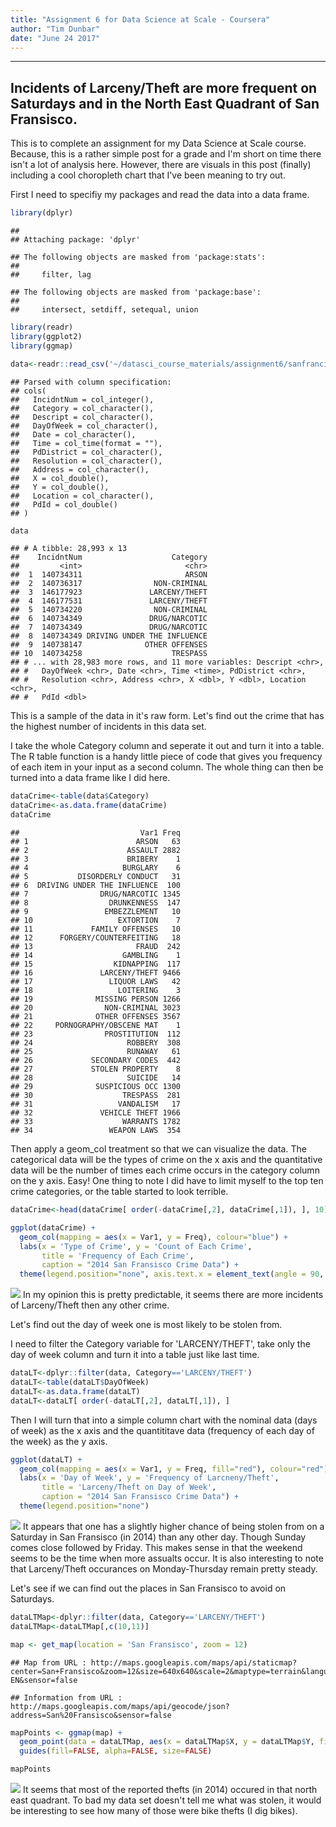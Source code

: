 ```yaml
---
title: "Assignment 6 for Data Science at Scale - Coursera"
author: "Tim Dunbar"
date: "June 24 2017"
---
```

---------------

## Incidents of Larceny/Theft are more frequent on Saturdays and in the North East Quadrant of San Fransisco.

This is to complete an assignment for my Data Science at Scale course.  Because, this is a rather simple post for a grade and I'm short on time there isn't a lot of analysis here.  However, there are visuals in this post (finally) including a cool choropleth chart that I've been meaning to try out.

First I need to specifiy my packages and read the data into a data frame.

```r
library(dplyr)
```

```
## 
## Attaching package: 'dplyr'
```

```
## The following objects are masked from 'package:stats':
## 
##     filter, lag
```

```
## The following objects are masked from 'package:base':
## 
##     intersect, setdiff, setequal, union
```

```r
library(readr)
library(ggplot2)
library(ggmap)

data<-readr::read_csv('~/datasci_course_materials/assignment6/sanfrancisco_incidents_summer_2014.csv')
```

```
## Parsed with column specification:
## cols(
##   IncidntNum = col_integer(),
##   Category = col_character(),
##   Descript = col_character(),
##   DayOfWeek = col_character(),
##   Date = col_character(),
##   Time = col_time(format = ""),
##   PdDistrict = col_character(),
##   Resolution = col_character(),
##   Address = col_character(),
##   X = col_double(),
##   Y = col_double(),
##   Location = col_character(),
##   PdId = col_double()
## )
```

```r
data
```

```
## # A tibble: 28,993 x 13
##    IncidntNum                    Category
##         <int>                       <chr>
##  1  140734311                       ARSON
##  2  140736317                NON-CRIMINAL
##  3  146177923               LARCENY/THEFT
##  4  146177531               LARCENY/THEFT
##  5  140734220                NON-CRIMINAL
##  6  140734349               DRUG/NARCOTIC
##  7  140734349               DRUG/NARCOTIC
##  8  140734349 DRIVING UNDER THE INFLUENCE
##  9  140738147              OTHER OFFENSES
## 10  140734258                    TRESPASS
## # ... with 28,983 more rows, and 11 more variables: Descript <chr>,
## #   DayOfWeek <chr>, Date <chr>, Time <time>, PdDistrict <chr>,
## #   Resolution <chr>, Address <chr>, X <dbl>, Y <dbl>, Location <chr>,
## #   PdId <dbl>
```

This is a sample of the data in it's raw form.  Let's find out the crime that has the highest number of incidents in this data set.

I take the whole Category column and seperate it out and turn it into a table. The R table function is a handy little piece of code that gives you frequency of each item in your input as a second column.  The whole thing can then be turned into a data frame like I did here.

```r
dataCrime<-table(data$Category)
dataCrime<-as.data.frame(dataCrime)
dataCrime
```

```
##                           Var1 Freq
## 1                        ARSON   63
## 2                      ASSAULT 2882
## 3                      BRIBERY    1
## 4                     BURGLARY    6
## 5           DISORDERLY CONDUCT   31
## 6  DRIVING UNDER THE INFLUENCE  100
## 7                DRUG/NARCOTIC 1345
## 8                  DRUNKENNESS  147
## 9                 EMBEZZLEMENT   10
## 10                   EXTORTION    7
## 11             FAMILY OFFENSES   10
## 12      FORGERY/COUNTERFEITING   18
## 13                       FRAUD  242
## 14                    GAMBLING    1
## 15                  KIDNAPPING  117
## 16               LARCENY/THEFT 9466
## 17                 LIQUOR LAWS   42
## 18                   LOITERING    3
## 19              MISSING PERSON 1266
## 20                NON-CRIMINAL 3023
## 21              OTHER OFFENSES 3567
## 22     PORNOGRAPHY/OBSCENE MAT    1
## 23                PROSTITUTION  112
## 24                     ROBBERY  308
## 25                     RUNAWAY   61
## 26             SECONDARY CODES  442
## 27             STOLEN PROPERTY    8
## 28                     SUICIDE   14
## 29              SUSPICIOUS OCC 1300
## 30                    TRESPASS  281
## 31                   VANDALISM   17
## 32               VEHICLE THEFT 1966
## 33                    WARRANTS 1782
## 34                 WEAPON LAWS  354
```
Then apply a geom_col treatment so that we can visualize the data.  The categorical data will be the types of crime on the x axis and the quantitative data will be the number of times each crime occurs in the category column on the y axis. Easy!  One thing to note I did have to limit myself to the top ten crime categories, or the table started to look terrible.

```r
dataCrime<-head(dataCrime[ order(-dataCrime[,2], dataCrime[,1]), ], 10)

ggplot(dataCrime) +
  geom_col(mapping = aes(x = Var1, y = Freq), colour="blue") +
  labs(x = 'Type of Crime', y = 'Count of Each Crime',
       title = 'Frequency of Each Crime',
       caption = "2014 San Fransisco Crime Data") + 
  theme(legend.position="none", axis.text.x = element_text(angle = 90, hjust = 1))
```

![](assignment6_files/figure-html/data_prep_all_crimes_filtered_column-1.png)<!-- -->
In my opinion this is pretty predictable, it seems there are more incidents of Larceny/Theft then any other crime.

Let's find out the day of week one is most likely to be stolen from.

I need to filter the Category variable for 'LARCENY/THEFT', take only the day of week column and turn it into a table just like last time.

```r
dataLT<-dplyr::filter(data, Category=='LARCENY/THEFT')
dataLT<-table(dataLT$DayOfWeek)
dataLT<-as.data.frame(dataLT)
dataLT<-dataLT[ order(-dataLT[,2], dataLT[,1]), ]
```
Then I will turn that into a simple column chart with the nominal data (days of week) as the x axis and the quantititave data (frequency of each day of the week) as the y axis.

```r
ggplot(dataLT) +
  geom_col(mapping = aes(x = Var1, y = Freq, fill="red"), colour="red") +
  labs(x = 'Day of Week', y = 'Frequency of Larcneny/Theft',
       title = 'Larceny/Theft on Day of Week',
       caption = "2014 San Fransisco Crime Data") + 
  theme(legend.position="none")
```

![](assignment6_files/figure-html/data_prep_assualt_column-1.png)<!-- -->
It appears that one has a slightly higher chance of being stolen from on a Saturday in San Fransisco (in 2014) than any other day.  Though Sunday comes close followed by Friday.  This makes sense in that the weekend seems to be the time when more assualts occur.  It is also interesting to note that Larceny/Theft occurances on Monday-Thursday remain pretty steady.

Let's see if we can find out the places in San Fransisco to avoid on Saturdays.


```r
dataLTMap<-dplyr::filter(data, Category=='LARCENY/THEFT')
dataLTMap<-dataLTMap[,c(10,11)]

map <- get_map(location = 'San Fransisco', zoom = 12)
```

```
## Map from URL : http://maps.googleapis.com/maps/api/staticmap?center=San+Fransisco&zoom=12&size=640x640&scale=2&maptype=terrain&language=en-EN&sensor=false
```

```
## Information from URL : http://maps.googleapis.com/maps/api/geocode/json?address=San%20Fransisco&sensor=false
```

```r
mapPoints <- ggmap(map) +
  geom_point(data = dataLTMap, aes(x = dataLTMap$X, y = dataLTMap$Y, fill = "red", alpha = 0.4), size = .5, shape = 21) +
  guides(fill=FALSE, alpha=FALSE, size=FALSE)

mapPoints
```

![](assignment6_files/figure-html/unnamed-chunk-1-1.png)<!-- -->
It seems that most of the reported thefts (in 2014) occured in that north east quadrant.  To bad my data set doesn't tell me what was stolen, it would be interesting to see how many of those were bike thefts (I dig bikes).
